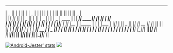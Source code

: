 
 _______  __    _  ______   ______    _______  ___   ______              ___  _______  _______  _______  _______  ______   
|   _   ||  |  | ||      | |    _ |  |       ||   | |      |            |   ||       ||       ||       ||       ||    _ |  
|  |_|  ||   |_| ||  _    ||   | ||  |   _   ||   | |  _    | ____      |   ||    ___||  _____||_     _||    ___||   | ||  
|       ||       || | |   ||   |_||_ |  | |  ||   | | | |   ||____|     |   ||   |___ | |_____   |   |  |   |___ |   |_||_ 
|       ||  _    || |_|   ||    __  ||  |_|  ||   | | |_|   |        ___|   ||    ___||_____  |  |   |  |    ___||    __  |
|   _   || | |   ||       ||   |  | ||       ||   | |       |       |       ||   |___  _____| |  |   |  |   |___ |   |  | |
|__| |__||_|  |__||______| |___|  |_||_______||___| |______|        |_______||_______||_______|  |___|  |_______||___|  |_|


<!--START_SECTION:waka-->
<!--END_SECTION:waka-->

[![Android-Jester' stats](https://github-readme-stats.vercel.app/api?username=Android-Jester&show_icons=true&title_color=blue&scount_private=true)](https://lk-readme-stats.vercel.app/)
<a href="https://lk-readme-stats.vercel.app">
  <img src="https://github-readme-stats.vercel.app/api/top-langs/?username=Android-Jester&hide=html&theme=vue&title_color=blue&count_private=true">
</a>

<!--
**Android-Jester/Android-Jester** is a ✨ _special_ ✨ repository because its `README.md` (this file) appears on your GitHub profile.

Here are some ideas to get you started:

- 🔭 I’m currently working on ...
- 🌱 I’m currently learning ...
- 👯 I’m looking to collaborate on ...
- 🤔 I’m looking for help with ...I’m currently learning ...
- 💬 Ask me about ...
- 📫 How to reach me: ...
- 😄 Pronouns: ...
- ⚡ Fun fact: ...
-->
